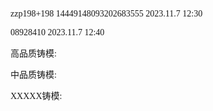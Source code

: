 <font face="Fira Code">
  
zzp198+198 14449148093202683555 2023.11.7 12:30

08928410 2023.11.7 12:40

高品质铸模: 

中品质铸模: 

XXXXX铸模: 

</font>
